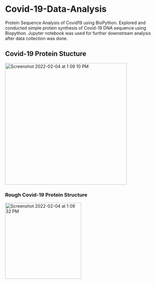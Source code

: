 # Covid-19-Data-Analysis

Protein Sequence Analysis of Covid19 using BioPython. Explored and conducted simple protein synthesis of Covid-19 DNA sequence using Biopython. Jupyter notebook was used for further downstream analysis after data collection was done. 

## Covid-19 Protein Stucture 
<img width="395" alt="Screenshot 2022-02-04 at 1 09 10 PM" src="https://user-images.githubusercontent.com/83464019/152534685-61442450-46be-4ae4-9986-f1a5fa681ac5.png">

### Rough Covid-19 Protein Structure
<img width="247" alt="Screenshot 2022-02-04 at 1 09 32 PM" src="https://user-images.githubusercontent.com/83464019/152534780-a73c5396-b6bd-455c-85ef-7d1b12b4fc2e.png">
